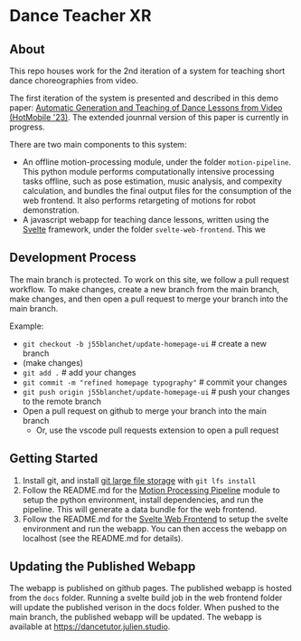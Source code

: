 # Dance Teacher XR

## About

This repo houses work for the 2nd iteration of a system for teaching short dance choreographies from video.

The first iteration of the system is presented and described in this demo paper: [Automatic Generation and Teaching of Dance Lessons from Video (HotMobile '23)](https://dl.acm.org/doi/abs/10.1145/3572864.3581592). The extended jounrnal version of this paper is currently in progress.

There are two main components to this system:  
* An offline motion-processing module, under the folder `motion-pipeline`. This python module performs computationally intensive processing tasks offline, such as pose estimation, music analysis, and compexity calculation, and bundles the final output files for the consumption of the web frontend. It also performs retargeting of motions for robot demonstration. 
* A javascript webapp for teaching dance lessons, written using the [Svelte](https://svelte.dev/) framework, under the folder `svelte-web-frontend`. This we

## Development Process

The main branch is protected. To work on this site, we follow a pull request workflow. To make changes, create a new branch from the main branch, make changes, and then open a pull request to merge your branch into the main branch.

Example:
* `git checkout -b j55blanchet/update-homepage-ui` # create a new branch
* (make changes)
* `git add .` # add your changes
* `git commit -m "refined homepage typography"` # commit your changes
* `git push origin j55blanchet/update-homepage-ui` # push your changes to the remote branch
* Open a pull request on github to merge your branch into the main branch
  * Or, use the vscode pull requests extension to open a pull request

## Getting Started

1. Install git, and install [git large file storage](https://git-lfs.com/) with `git lfs install`
2. Follow the README.md for the [Motion Processing Pipeline](motion-pipeline/README.md) module to setup the python environment, install dependencies, and run the pipeline. This will generate a data bundle for the web frontend.
3. Follow the README.md for the [Svelte Web Frontend](svelte-web-frontend/README.md) to setup the svelte environment and run the webapp. You can then access the webapp on localhost (see the README.md for details).

## Updating the Published Webapp
The webapp is published on github pages. The published webapp is hosted from the `docs` folder. Running a svelte build job in the web frontend folder will update the published verison in the docs folder. When pushed to the main branch, the published webapp will be updated. The webapp is available at <https://dancetutor.julien.studio>.
